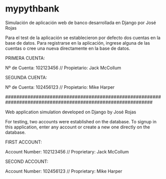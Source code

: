 # mypythbank
Simulación de aplicación web de banco desarrollada en Django por José Rojas

Para el test de la aplicación se establecieron por defecto dos cuentas en la base de datos. Para registrarse en la aplicación, ingrese alguna de las cuentas o cree una nueva directamente en la base de datos.

PRIMERA CUENTA:

Nº de Cuenta: 102123456 // Propietario: Jack McCollum

SEGUNDA CUENTA:

Nº de Cuenta: 102456123 // Propietario: Mike Harper

#############################################################################################################

Web application simulation developed on Django by José Rojas

For testing, two accounts were established on the database.
To signup in this application, enter any account or create a new one directly on the database.

FIRST ACCOUNT:

Account Number: 102123456 // Proprietary: Jack McCollum

SECOND ACCOUNT:

Account Number: 102456123 // Proprietary: Mike Harper
